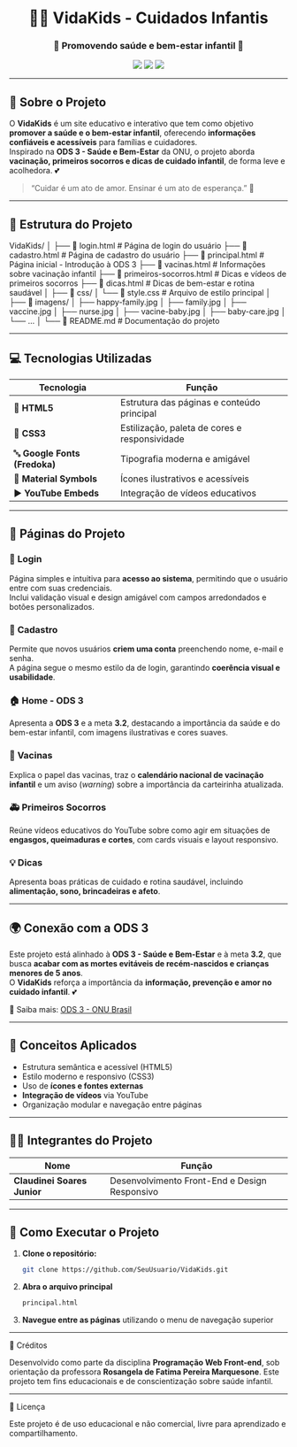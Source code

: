 <div align="center">

# 🍼✨ **VidaKids - Cuidados Infantis**
### 🌈 Promovendo saúde e bem-estar infantil 💖

<img src="https://img.shields.io/badge/HTML5-E34F26?style=for-the-badge&logo=html5&logoColor=white" />
<img src="https://img.shields.io/badge/CSS3-1572B6?style=for-the-badge&logo=css3&logoColor=white" />
<img src="https://img.shields.io/badge/Status-Concluído-brightgreen?style=for-the-badge" />

</div>

---

## 🎯 Sobre o Projeto

O **VidaKids** é um site educativo e interativo que tem como objetivo **promover a saúde e o bem-estar infantil**, oferecendo **informações confiáveis e acessíveis** para famílias e cuidadores.  
Inspirado na **ODS 3 - Saúde e Bem-Estar** da ONU, o projeto aborda **vacinação, primeiros socorros e dicas de cuidado infantil**, de forma leve e acolhedora. 💕

> “Cuidar é um ato de amor. Ensinar é um ato de esperança.” 🌸

---

## 🧩 Estrutura do Projeto

VidaKids/
│
├── 📄 login.html                # Página de login do usuário
├── 📄 cadastro.html             # Página de cadastro do usuário
├── 📄 principal.html            # Página inicial - Introdução à ODS 3
├── 📄 vacinas.html              # Informações sobre vacinação infantil
├── 📄 primeiros-socorros.html   # Dicas e vídeos de primeiros socorros
├── 📄 dicas.html                # Dicas de bem-estar e rotina saudável
│
├── 📁 css/
│   └── 📄 style.css             # Arquivo de estilo principal
│
├── 📁 imagens/
│   ├── happy-family.jpg
│   ├── family.jpg
│   ├── vaccine.jpg
│   ├── nurse.jpg
│   ├── vacine-baby.jpg
│   ├── baby-care.jpg
│   └── ...
│
└── 📄 README.md                 # Documentação do projeto



---

## 💻 Tecnologias Utilizadas

| Tecnologia | Função |
|-------------|--------|
| 🧱 **HTML5** | Estrutura das páginas e conteúdo principal |
| 🎨 **CSS3** | Estilização, paleta de cores e responsividade |
| 🔤 **Google Fonts (Fredoka)** | Tipografia moderna e amigável |
| 🧩 **Material Symbols** | Ícones ilustrativos e acessíveis |
| ▶️ **YouTube Embeds** | Integração de vídeos educativos |

---

## 🌈 Páginas do Projeto

### 🔐 **Login**
Página simples e intuitiva para **acesso ao sistema**, permitindo que o usuário entre com suas credenciais.  
Inclui validação visual e design amigável com campos arredondados e botões personalizados.

### 📝 **Cadastro**
Permite que novos usuários **criem uma conta** preenchendo nome, e-mail e senha.  
A página segue o mesmo estilo da de login, garantindo **coerência visual e usabilidade**.

### 🏠 **Home - ODS 3**
Apresenta a **ODS 3** e a meta **3.2**, destacando a importância da saúde e do bem-estar infantil, com imagens ilustrativas e cores suaves.

### 💉 **Vacinas**
Explica o papel das vacinas, traz o **calendário nacional de vacinação infantil** e um aviso (*warning*) sobre a importância da carteirinha atualizada.

### 🚑 **Primeiros Socorros**
Reúne vídeos educativos do YouTube sobre como agir em situações de **engasgos, queimaduras e cortes**, com cards visuais e layout responsivo.

### 💡 **Dicas**
Apresenta boas práticas de cuidado e rotina saudável, incluindo **alimentação, sono, brincadeiras e afeto**.

---

## 🌍 Conexão com a ODS 3

Este projeto está alinhado à **ODS 3 - Saúde e Bem-Estar** e à meta **3.2**, que busca **acabar com as mortes evitáveis de recém-nascidos e crianças menores de 5 anos**.  
O **VidaKids** reforça a importância da **informação, prevenção e amor no cuidado infantil**. 💕

🔗 Saiba mais: [ODS 3 - ONU Brasil](https://brasil.un.org/pt-br/sdgs/3)

---

## 🧠 Conceitos Aplicados

- Estrutura semântica e acessível (HTML5)  
- Estilo moderno e responsivo (CSS3)  
- Uso de **ícones e fontes externas**  
- **Integração de vídeos** via YouTube  
- Organização modular e navegação entre páginas  

---

## 👩‍💻 Integrantes do Projeto

| Nome | Função |
|------|--------|
| **Claudinei Soares Junior** | Desenvolvimento Front-End e Design Responsivo |


---

## 🚀 Como Executar o Projeto

1. **Clone o repositório:**
   ```bash
   git clone https://github.com/SeuUsuario/VidaKids.git
2. **Abra o arquivo principal**
   ```bash
   principal.html
3. **Navegue entre as páginas** utilizando o menu de navegação superior

---

💖 Créditos

Desenvolvido como parte da disciplina **Programação Web Front-end**, sob orientação da professora **Rosangela de Fatima Pereira Marquesone**.
Este projeto tem fins educacionais e de conscientização sobre saúde infantil.

---

📜 Licença

Este projeto é de uso educacional e não comercial, livre para aprendizado e compartilhamento.
